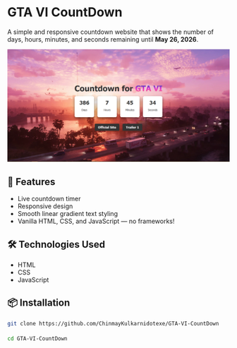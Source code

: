 # GTA VI CountDown

A simple and responsive countdown website that shows the number of days, hours, minutes, and seconds remaining until **May 26, 2026**.

![Screenshot](screenshot.png)

## 🚀 Features

- Live countdown timer
- Responsive design
- Smooth linear gradient text styling
- Vanilla HTML, CSS, and JavaScript — no frameworks!

## 🛠️ Technologies Used

- HTML
- CSS
- JavaScript

## 📦 Installation
```bash
git clone https://github.com/ChinmayKulkarnidotexe/GTA-VI-CountDown

cd GTA-VI-CountDown
